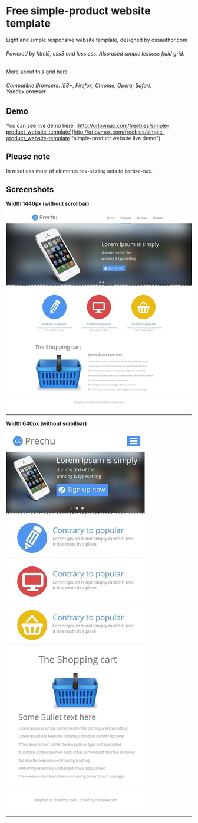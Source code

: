 Free simple-product website template
======
Light and simple responsive website template, designed by cssauthor.com
###### Powered by html5, css3 and less css. Also used simple lesscss fluid grid.
More about this grid [here](https://github.com/orlovmax/fluid-less-grid)
###### Compatible Browsers: IE8+, Firefox, Chrome, Opera, Safari, Yandex.browser
Demo
------
You can see live demo here: [http://orlovmax.com/freebies/simple-product_website-template](http://orlovmax.com/freebies/simple-product_website-template "simple-product website live demo")

Please note
---
In reset.css most of elements `box-sizing` sets to `border-box`. 

Screenshots
---
**Width 1440px (without scrollbar)**

![simple-product fluid template 1440px](screenshots/simple-product_website-template_1440px.jpg)

---


**Width 640px (without scrollbar)**

![simple-product fluid template 640px](screenshots/simple-product_website-template_640px.jpg)

---